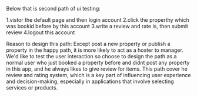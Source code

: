 
Below that is second path of ui testing:

1.vistor the default page and then login account
2.click the properthy which was bookid before by this account
3.write a review and rate is, then submit review
4.logout this account

Reason to design this path:
Except post a new property or publish a property in the happy path, it is more likely to act as a hoster to manager.
We'd like to test the user interaction so choose to design the path as a normal user who just booked a property before and didnt post any property in this app, and he always likes to give review for items.
This path cover he review and rating system, which is a key part of influencing user experience and decision-making, especially in applications that involve selecting services or products.